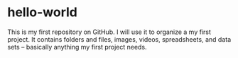 # hello-world
This is my first repository on GitHub. I will use it to organize a my first project. It contains folders and files, images, videos, spreadsheets, and data sets – basically anything my first project needs. 

